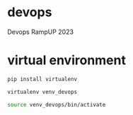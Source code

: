 # devops
Devops RampUP 2023

# virtual environment

```sh
pip install virtualenv
```

```sh
virtualenv venv_devops
```

```sh
source venv_devops/bin/activate
```